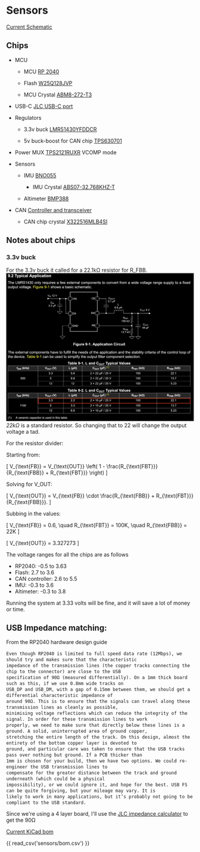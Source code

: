 # Sensors

[Current Schematic](https://github.com/zeulewan/dingboard/blob/main/dingboard_kicad/sensors/sensors.pdf)

## Chips

- MCU

    - MCU [RP 2040](https://www.raspberrypi.com/products/rp2040/)

    - Flash [W25Q128JVP](https://www.winbond.com/hq/product/code-storage-flash-memory/serial-nor-flash/?__locale=en&partNo=W25Q128JV)

    - MCU Crystal [ABM8-272-T3](https://www.digikey.ca/en/products/detail/abracon-llc/ABM8-272-T3/22472366)

- USB-C [JLC USB-C port](https://jlcpcb.com/partdetail/Korean_HropartsElec-TYPE_C_31_M04/C129018)

- Regulators 

    - 3.3v buck [LMR51430YFDDCR](https://www.ti.com/product/LMR51430/part-details/LMR51430YFDDCR)

    - 5v buck-boost for CAN chip [TPS630701](https://www.ti.com/lit/ds/symlink/tps63070.pdf?ts=1734177677058)

- Power MUX [TPS2121RUXR](https://www.ti.com/product/TPS2121/part-details/TPS2121RUXR) VCOMP mode

- Sensors

    - IMU [BNO055](https://www.bosch-sensortec.com/products/smart-sensor-systems/bno055/)

        - IMU Crystal [ABS07-32.768KHZ-T](https://www.digikey.ca/en/products/detail/abracon-llc/ABS07-32-768KHZ-T/1236858)

    - Altimeter [BMP388](https://www.bosch-sensortec.com/products/environmental-sensors/pressure-sensors/bmp388/)

- CAN [Controller and transceiver](https://www.digikey.ca/en/products/detail/microchip-technology/MCP25625T-E-ML/4860099)

    - CAN chip crystal [X322516MLB4SI](https://www.lcsc.com/datasheet/lcsc_datasheet_2403291504_YXC-Crystal-Oscillators-X322516MLB4SI_C13738.pdf)

## Notes about chips

### 3.3v buck

For the 3.3v buck it called for a 22.1kΩ resistor for R_FBB. 
![alt text](sensors/1.png)
*22kΩ* is a standard resistor. So changing that to 22 will change the output voltage a tad.

For the resistor divider:

Starting from:

\[
V_{\text{FB}} = V_{\text{OUT}} \left( 1 - \frac{R_{\text{FBT}}}{R_{\text{FBB}} + R_{\text{FBT}}} \right)
\]

Solving for V_OUT:

\[
V_{\text{OUT}} = V_{\text{FB}} \cdot \frac{R_{\text{FBB}} + R_{\text{FBT}}}{R_{\text{FBB}}}.
\]

Subbing in the values:

\[
V_{\text{FB}} = 0.6, \quad R_{\text{FBT}} = 100K, \quad R_{\text{FBB}} = 22K
\]

\[
V_{\text{OUT}} = 3.327273
\]

The voltage ranges for all the chips are as follows

- RP2040: -0.5 to 3.63
- Flash: 2.7 to 3.6
- CAN controller: 2.6 to 5.5
- IMU: -0.3 to 3.6
- Altimeter: -0.3 to 3.8

Running the system at 3.33 volts will be fine, and it will save a lot of money or time.


## USB Impedance matching:

From the RP2040 hardware design guide
```
Even though RP2040 is limited to full speed data rate (12Mbps), we should try and makes sure that the characteristic
impedance of the transmission lines (the copper tracks connecting the chip to the connector) are close to the USB
specification of 90Ω (measured differentially). On a 1mm thick board such as this, if we use 0.8mm wide tracks on
USB_DP and USB_DM, with a gap of 0.15mm between them, we should get a differential characteristic impedance of
around 90Ω. This is to ensure that the signals can travel along these transmission lines as cleanly as possible,
minimising voltage reflections which can reduce the integrity of the signal. In order for these transmission lines to work
properly, we need to make sure that directly below these lines is a ground. A solid, uninterrupted area of ground copper,
stretching the entire length of the track. On this design, almost the entirety of the bottom copper layer is devoted to
ground, and particular care was taken to ensure that the USB tracks pass over nothing but ground. If a PCB thicker than
1mm is chosen for your build, then we have two options. We could re-engineer the USB transmission lines to
compensate for the greater distance between the track and ground underneath (which could be a physical
impossibility), or we could ignore it, and hope for the best. USB FS can be quite forgiving, but your mileage may vary. It is
likely to work in many applications, but it’s probably not going to be compliant to the USB standard.
```

Since we're using a 4 layer board, I'll use the [JLC impedance calculator](https://jlcpcb.com/pcb-impedance-calculator) to get the 90Ω

[Current KiCad bom](https://github.com/zeulewan/dingboard/blob/main/dingboard_kicad/sensors/bom.csv)

{{ read_csv('sensors/bom.csv') }}